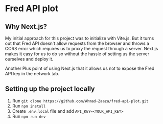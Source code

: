 # Fred API plot

## Why Next.js?

My initial approach for this project was to initialize with Vite.js. But it turns out that Fred API doesn't allow requests from the browser and throws a CORS error which requires us to proxy the request through a server. Next.js makes it easy for us to do so without the hassle of setting us the server ourselves and deploy it.

Another Plus point of using Next.js that it allows us not to expose the Fred API key in the network tab.

## Setting up the project locally

1. Run ``` git clone https://github.com/Ahmad-Zaaza/fred-api-plot.git ```
2. Run ``` npm install ```
3. Create ``` .env.local ``` file and add ``` API_KEY=<YOUR_API_KEY> ```
4. Run ``` npm run dev ```
